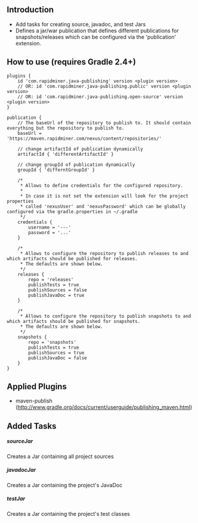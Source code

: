 ## Introduction
* Add tasks for creating source, javadoc, and test Jars
* Defines a jar/war publication that defines different publications for snapshots/releases which can be configured
  via the 'publication' extension.

## How to use (requires Gradle 2.4+)
	plugins {
		id 'com.rapidminer.java-publishing' version <plugin version>
		// OR: id 'com.rapidminer.java-publishing.public' version <plugin version>
		// OR: id 'com.rapidminer.java-publishing.open-source' version <plugin version>
	}
	
	publication {
	    // The baseUrl of the repository to publish to. It should contain everything but the repository to publish to.
		baseUrl = 'https://maven.rapidminer.com/nexus/content/repositories/'
		
		// change artifactId of publication dynamically
		artifactId { 'differentArtifactId' }
		
		// change groupId of publication dynamically
		groupId { 'differntGroupId' }
		
		/*
		 * Allows to define credentials for the configured repository.
		 * 
		 * In case it is not set the extension will look for the project properties
		 * called 'nexusUser' and 'nexusPassword' which can be globally configured via the gradle.properties in ~/.gradle
		 */
		credentials {
			username = '---'
			password = '...'
		}
		
		/*
		 * Allows to configure the repository to publish releases to and which artifacts should be published for releases. 
		 * The defaults are shown below.
		 */
		releases {
			repo = 'releases'
			publishTests = true
            publishSources = false
            publishJavaDoc = true
		}
		
		/*
		 * Allows to configure the repository to publish snapshots to and which artifacts should be published for snapshots. 
		 * The defaults are shown below.
		 */
		snapshots {
			repo = 'snapshots'
			publishTests = true
			publishSources = true
			publishJavaDoc = false
		}
	}
	
	
## Applied Plugins
* maven-publish (http://www.gradle.org/docs/current/userguide/publishing_maven.html)

## Added Tasks

##### sourceJar
Creates a Jar containing all project sources

##### javadocJar
Creates a Jar containing the project's JavaDoc

##### testJar
Creates a Jar containing the project's test classes
